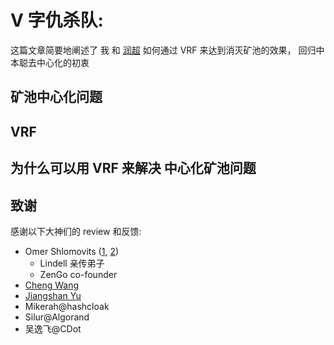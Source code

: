 # V 字仇杀队: 

<!-- ex_nolevel -->

这篇文章简要地阐述了 我 和 [润超](https://github.com/SebastianElvis)  如何通过 VRF 来达到消灭矿池的效果， 回归中本聪去中心化的初衷

## 矿池中心化问题

## VRF

## 为什么可以用 VRF 来解决 中心化矿池问题


## 致谢

感谢以下大神们的 review 和反馈:

+ Omer Shlomovits ([1](https://cyber.biu.ac.il/member/omer-shlomovits/), [2](https://twitter.com/omershlomovits))
    * Lindell 亲传弟子
    * ZenGo co-founder
+ [Cheng Wang](https://ethresear.ch/u/chengwang)
+ [Jiangshan Yu](https://www.jiangshanyu.com/)
+ Mikerah@hashcloak
+ Silur@Algorand
+ 吴逸飞@CDot